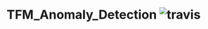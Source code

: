 # TFM_Anomaly_Detection ![travis](https://travis-ci.com/Gonmeso/TFM_Anomaly_Detection.svg?branch=feature%2Fdata_prepro)

